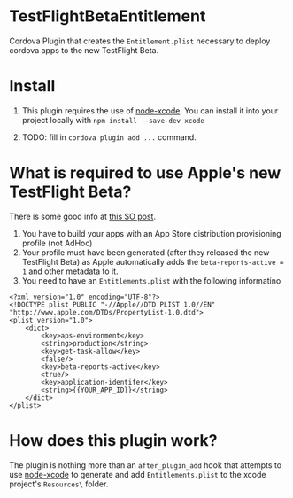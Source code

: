 TestFlightBetaEntitlement
=========================

Cordova Plugin that creates the `Entitlement.plist` necessary to deploy cordova apps to the new TestFlight Beta.

# Install

1. This plugin requires the use of [node-xcode](https://github.com/alunny/node-xcode). You can install it into your project locally with `npm install --save-dev xcode`

2. TODO: fill in `cordova plugin add ...` command.


# What is required to use Apple's new TestFlight Beta?

There is some good info at [this SO post](http://stackoverflow.com/questions/25756669/app-does-not-contain-the-correct-beta-entitlement).

1. You have to build your apps with an App Store distribution provisioning profile (not AdHoc)
2. Your profile must have been generated (after they released the new TestFlight Beta) as Apple automatically adds the `beta-reports-active = 1` and other metadata to it.
3. You need to have an `Entitlements.plist` with the following informatino

```
<?xml version="1.0" encoding="UTF-8"?>
<!DOCTYPE plist PUBLIC "-//Apple//DTD PLIST 1.0//EN" "http://www.apple.com/DTDs/PropertyList-1.0.dtd">
<plist version="1.0">
    <dict>
        <key>aps-environment</key>
        <string>production</string>
        <key>get-task-allow</key>
        <false/>
        <key>beta-reports-active</key>
        <true/>
        <key>application-identifer</key>
        <string>{{YOUR_APP_ID}}</string>
    </dict>
</plist>
```

# How does this plugin work?

The plugin is nothing more than an `after_plugin_add` hook that attempts to use [node-xcode](https://github.com/alunny/node-xcode) to generate and add `Entitlements.plist` to the xcode project's `Resources\` folder.
